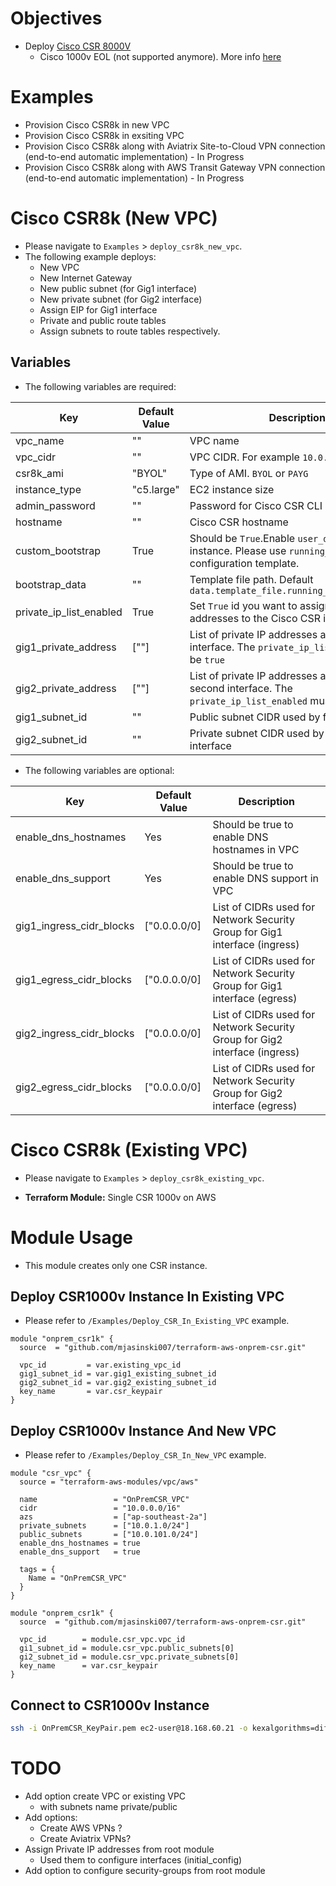 # Objectives

- Deploy [Cisco CSR 8000V](https://aws.amazon.com/marketplace/pp/prodview-cjzny6dzcbrom?sr=0-2&ref_=beagle&applicationId=AWSMPContessa)
  - Cisco 1000v EOL (not supported anymore). More info [here](https://aws.amazon.com/marketplace/pp/prodview-eiyjsmv7u3luy)

# Examples

- Provision Cisco CSR8k in new VPC
- Provision Cisco CSR8k in exsiting VPC
- Provision Cisco CSR8k along with Aviatrix Site-to-Cloud VPN connection (end-to-end automatic implementation) - In Progress
- Provision Cisco CSR8k along with AWS Transit Gateway VPN connection (end-to-end automatic implementation) - In Progress


# Cisco CSR8k (New VPC)

- Please navigate to `Examples` > `deploy_csr8k_new_vpc`.
- The following example deploys:
  - New VPC
  - New Internet Gateway
  - New public subnet (for Gig1 interface)
  - New private subnet (for Gig2 interface)
  - Assign EIP for Gig1 interface
  - Private and public route tables
  - Assign subnets to route tables respectively.

## Variables 

- The following variables are required:

| Key                     | Default Value | Description                                                                                                       |
|-------------------------|---------------|-------------------------------------------------------------------------------------------------------------------|
| vpc_name                | ""            | VPC name                                                                                                          |
| vpc_cidr                | ""            | VPC CIDR. For example `10.0.0.0/16`                                                                               |
| csr8k_ami               | "BYOL"        | Type of AMI. `BYOL` or `PAYG`                                                                                     |
| instance_type           | "c5.large"    | EC2 instance size                                                                                                 |
| admin_password          | ""            | Password for Cisco CSR CLI                                                                                        |
| hostname                | ""            | Cisco CSR hostname                                                                                                |
| custom_bootstrap        | True          | Should be `True`.Enable `user_data` for EC2 instance. Please use `running_config.tpl` as configuration template.  |
| bootstrap_data          | ""            | Template file path. Default `data.template_file.running_config.rendered`                                          |
| private_ip_list_enabled | True          | Set `True` id you want to assign private IP addresses to the Cisco CSR interfaces                                 |
| gig1_private_address    | [""]          | List of private IP addresses assigned to first interface. The `private_ip_list_enabled` must be `true`            |
| gig2_private_address    | [""]          | List of private IP addresses assigned to second interface. The `private_ip_list_enabled` must be `true`           |
| gig1_subnet_id          | ""            | Public subnet CIDR used by first interface                                                                        |
| gig2_subnet_id          | ""            | Private subnet CIDR used by second interface                                                                      |


- The following variables are optional:

| Key                      | Default Value | Description                                                                |
|--------------------------|---------------|----------------------------------------------------------------------------|
| enable_dns_hostnames     | Yes           | Should be true to enable DNS hostnames in VPC                              |
| enable_dns_support       | Yes           | Should be true to enable DNS support in VPC                                |
| gig1_ingress_cidr_blocks | ["0.0.0.0/0]  | List of CIDRs used for Network Security Group for Gig1 interface (ingress) |
| gig1_egress_cidr_blocks  | ["0.0.0.0/0]  | List of CIDRs used for Network Security Group for Gig1 interface (egress)  |
| gig2_ingress_cidr_blocks | ["0.0.0.0/0]  | List of CIDRs used for Network Security Group for Gig2 interface (ingress) |
| gig2_egress_cidr_blocks  | ["0.0.0.0/0]  | List of CIDRs used for Network Security Group for Gig2 interface (egress)  |
















# Cisco CSR8k (Existing VPC)

- Please navigate to `Examples` > `deploy_csr8k_existing_vpc`.















- **Terraform Module:** Single CSR 1000v on AWS


# Module Usage

- This module creates only one CSR instance.

## Deploy CSR1000v Instance In Existing VPC

- Please refer to `/Examples/Deploy_CSR_In_Existing_VPC` example.

```hcl
module "onprem_csr1k" {
  source  = "github.com/mjasinski007/terraform-aws-onprem-csr.git"

  vpc_id         = var.existing_vpc_id
  gig1_subnet_id = var.gig1_existing_subnet_id
  gig2_subnet_id = var.gig2_existing_subnet_id
  key_name       = var.csr_keypair
}
```

## Deploy CSR1000v Instance And New VPC

- Please refer to `/Examples/Deploy_CSR_In_New_VPC` example.

```hcl
module "csr_vpc" {
  source = "terraform-aws-modules/vpc/aws"

  name                 = "OnPremCSR_VPC"
  cidr                 = "10.0.0.0/16"
  azs                  = ["ap-southeast-2a"]
  private_subnets      = ["10.0.1.0/24"]
  public_subnets       = ["10.0.101.0/24"]
  enable_dns_hostnames = true
  enable_dns_support   = true

  tags = {
    Name = "OnPremCSR_VPC"
  }
}

module "onprem_csr1k" {
  source  = "github.com/mjasinski007/terraform-aws-onprem-csr.git"

  vpc_id        = module.csr_vpc.vpc_id
  gi1_subnet_id = module.csr_vpc.public_subnets[0]
  gi2_subnet_id = module.csr_vpc.private_subnets[0]
  key_name      = var.csr_keypair
}
```

## Connect to CSR1000v Instance

```bash
ssh -i OnPremCSR_KeyPair.pem ec2-user@18.168.60.21 -o kexalgorithms=diffie-hellman-group-exchange-sha1,diffie-hellman-group14-sha1
```



# TODO

- Add option create VPC or existing VPC
  - with subnets name private/public
- Add options:
  - Create AWS VPNs ?
  - Create Aviatrix VPNs?
- Assign Private IP addresses from root module
  - Used them to configure interfaces (initial_config)
- Add option to configure security-groups from root module


